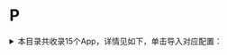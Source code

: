 # P
<details>
<summary>
本目录共收录15个App，详情见如下，单击导入对应配置：
</summary>

 自动导入功能依赖 [【神机模块】](https://raw.githubusercontent.com/zirawell/R-Store/main/Rule/Surge/Redirect/DivineEngine.sgmodule)
- [pikpak](https://surge.app/install-module?url=https%3A%2F%2Fraw.githubusercontent.com%2Fzirawell%2FR-Store%2Fmain%2FRule%2FSurge%2FAdblock%2FApp%2FP%2Fpikpak%2Fpikpak.sgmodule)
- [pixiv](https://surge.app/install-module?url=https%3A%2F%2Fraw.githubusercontent.com%2Fzirawell%2FR-Store%2Fmain%2FRule%2FSurge%2FAdblock%2FApp%2FP%2Fpixiv%2Fpixiv.sgmodule)
- [平安口袋银行](https://surge.app/install-module?url=https%3A%2F%2Fraw.githubusercontent.com%2Fzirawell%2FR-Store%2Fmain%2FRule%2FSurge%2FAdblock%2FApp%2FP%2F%E5%B9%B3%E5%AE%89%E5%8F%A3%E8%A2%8B%E9%93%B6%E8%A1%8C%2Fsdb.sgmodule)
- [平安壹钱包](https://surge.app/install-module?url=https%3A%2F%2Fraw.githubusercontent.com%2Fzirawell%2FR-Store%2Fmain%2FRule%2FSurge%2FAdblock%2FApp%2FP%2F%E5%B9%B3%E5%AE%89%E5%A3%B9%E9%92%B1%E5%8C%85%2F1qianbao.sgmodule)
- [平安好车主](https://surge.app/install-module?url=https%3A%2F%2Fraw.githubusercontent.com%2Fzirawell%2FR-Store%2Fmain%2FRule%2FSurge%2FAdblock%2FApp%2FP%2F%E5%B9%B3%E5%AE%89%E5%A5%BD%E8%BD%A6%E4%B8%BB%2Fpinganhcz.sgmodule)
- [平安证券](https://surge.app/install-module?url=https%3A%2F%2Fraw.githubusercontent.com%2Fzirawell%2FR-Store%2Fmain%2FRule%2FSurge%2FAdblock%2FApp%2FP%2F%E5%B9%B3%E5%AE%89%E8%AF%81%E5%88%B8%2Fpinganstock.sgmodule)
- [拼多多](https://surge.app/install-module?url=https%3A%2F%2Fraw.githubusercontent.com%2Fzirawell%2FR-Store%2Fmain%2FRule%2FSurge%2FAdblock%2FApp%2FP%2F%E6%8B%BC%E5%A4%9A%E5%A4%9A%2Fpdd.sgmodule)
- [朴朴超市](https://surge.app/install-module?url=https%3A%2F%2Fraw.githubusercontent.com%2Fzirawell%2FR-Store%2Fmain%2FRule%2FSurge%2FAdblock%2FApp%2FP%2F%E6%9C%B4%E6%9C%B4%E8%B6%85%E5%B8%82%2Fpupu.sgmodule)
- [浦发银行](https://surge.app/install-module?url=https%3A%2F%2Fraw.githubusercontent.com%2Fzirawell%2FR-Store%2Fmain%2FRule%2FSurge%2FAdblock%2FApp%2FP%2F%E6%B5%A6%E5%8F%91%E9%93%B6%E8%A1%8C%2Fspdb.sgmodule)
- [浦大喜奔](https://surge.app/install-module?url=https%3A%2F%2Fraw.githubusercontent.com%2Fzirawell%2FR-Store%2Fmain%2FRule%2FSurge%2FAdblock%2FApp%2FP%2F%E6%B5%A6%E5%A4%A7%E5%96%9C%E5%A5%94%2Fspdbccc.sgmodule)
- [澎湃新闻](https://surge.app/install-module?url=https%3A%2F%2Fraw.githubusercontent.com%2Fzirawell%2FR-Store%2Fmain%2FRule%2FSurge%2FAdblock%2FApp%2FP%2F%E6%BE%8E%E6%B9%83%E6%96%B0%E9%97%BB%2Fthepaper.sgmodule)
- [皮皮搞笑](https://surge.app/install-module?url=https%3A%2F%2Fraw.githubusercontent.com%2Fzirawell%2FR-Store%2Fmain%2FRule%2FSurge%2FAdblock%2FApp%2FP%2F%E7%9A%AE%E7%9A%AE%E6%90%9E%E7%AC%91%2Fppgx.sgmodule)
- [皮皮虾](https://surge.app/install-module?url=https%3A%2F%2Fraw.githubusercontent.com%2Fzirawell%2FR-Store%2Fmain%2FRule%2FSurge%2FAdblock%2FApp%2FP%2F%E7%9A%AE%E7%9A%AE%E8%99%BE%2Fppx.sgmodule)
- [票根](https://surge.app/install-module?url=https%3A%2F%2Fraw.githubusercontent.com%2Fzirawell%2FR-Store%2Fmain%2FRule%2FSurge%2FAdblock%2FApp%2FP%2F%E7%A5%A8%E6%A0%B9%2Fpiaogen.sgmodule)
- [配音秀](https://surge.app/install-module?url=https%3A%2F%2Fraw.githubusercontent.com%2Fzirawell%2FR-Store%2Fmain%2FRule%2FSurge%2FAdblock%2FApp%2FP%2F%E9%85%8D%E9%9F%B3%E7%A7%80%2Fpeiyinxiu.sgmodule)

</details>